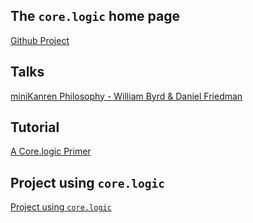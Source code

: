 ## The `core.logic` home page

[Github Project](https://github.com/clojure/core.logic)

## Talks

[miniKanren Philosophy - William Byrd & Daniel Friedman](https://youtu.be/fHK-uS-Iedc)

## Tutorial

[A Core.logic Primer](https://github.com/clojure/core.logic/wiki/A-Core.logic-Primer)

## Project using `core.logic`

[Project using `core.logic`](https://github.com/clojure/core.logic/wiki/Projects-using-core.logic)
